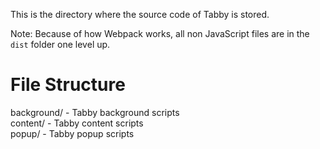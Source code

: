 This is the directory where the source code of Tabby is stored.

Note: Because of how Webpack works, all non JavaScript files are in the `dist` folder one level up.

# File Structure

background/ - Tabby background scripts<br/>
content/ - Tabby content scripts<br/>
popup/ - Tabby popup scripts<br/>
